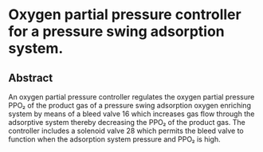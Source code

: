 # Oxygen partial pressure controller for a pressure swing adsorption system.

## Abstract
An oxygen partial pressure controller regulates the oxygen partial pressure PPO₂ of the product gas of a pressure swing adsorption oxygen enriching system by means of a bleed valve 16 which increases gas flow through the adsorptive system thereby decreasing the PPO₂ of the product gas. The controller includes a solenoid valve 28 which permits the bleed valve to function when the adsorption system pressure and PPO₂ is high.